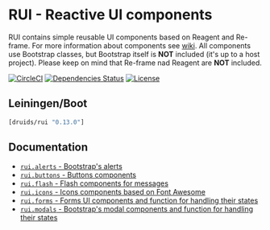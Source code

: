 RUI - Reactive UI components
============================

RUI contains simple reusable UI components based on Reagent and Re-frame. For more information about components see
[wiki](https://github.com/druids/rui/wiki). All components use Bootstrap classes, but Bootstrap itself is **NOT**
included (it's up to a host project). Please keep on mind that Re-frame nad Reagent are **NOT** included.

[![CircleCI](https://circleci.com/gh/druids/rui.svg?style=svg)](https://circleci.com/gh/druids/rui)
[![Dependencies Status](https://jarkeeper.com/druids/rui/status.png)](https://jarkeeper.com/druids/rui)
[![License](https://img.shields.io/badge/MIT-Clause-blue.svg)](https://opensource.org/licenses/MIT)


Leiningen/Boot
--------------

```clojure
[druids/rui "0.13.0"]
```

Documentation
-------------

* [`rui.alerts` - Bootstrap's alerts](https://github.com/druids/rui/blob/master/src/cljs/rui/alerts/components.cljs)
* [`rui.buttons` - Buttons components](https://github.com/druids/rui/blob/master/src/cljs/rui/buttons/components.cljs)
* [`rui.flash` - Flash components for messages](https://github.com/druids/rui/blob/master/src/cljs/rui/flash/)
* [`rui.icons` - Icons components based on Font Awesome](https://github.com/druids/rui/blob/master/src/cljs/rui/icons/)
* [`rui.forms` - Forms UI components and function for handling their states](https://github.com/druids/rui/blob/master/src/cljs/rui/forms/)
* [`rui.modals` - Bootstrap's modal components and function for handling their states](https://github.com/druids/rui/blob/master/src/cljs/rui/modals/)
